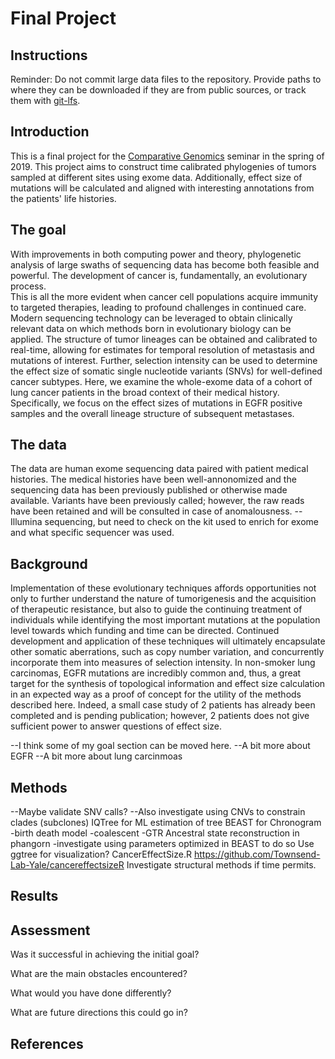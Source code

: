 # Final Project

## Instructions
Reminder: 
Do not commit large data files to the repository. Provide paths to where they can be downloaded if they
are from public sources, or track them with [git-lfs](https://git-lfs.github.com).

## Introduction

This is a final project for the [Comparative Genomics](https://github.com/Yale-EEB723/syllabus) seminar in the spring of 2019. This project aims to construct time calibrated phylogenies of tumors sampled at different sites using exome data. Additionally, effect size of mutations will be calculated and aligned with interesting annotations from the patients' life histories. 

## The goal

With improvements in both computing power and theory, phylogenetic analysis of large swaths of sequencing data has become both feasible and powerful.
The development of cancer is, fundamentally, an evolutionary process.  
This is all the more evident when cancer cell populations acquire immunity to targeted therapies, leading to profound challenges in continued care. 
Modern sequencing technology can be leveraged to obtain clinically relevant data on which methods born in evolutionary biology can be applied. 
The structure of tumor lineages can be obtained and calibrated to real-time, allowing for estimates for temporal resolution of metastasis and mutations of interest.
Further, selection intensity can be used to determine the effect size of somatic single nucleotide variants (SNVs) for well-defined cancer subtypes. 
Here, we examine the whole-exome data of a cohort of lung cancer patients in the broad context of their medical history. Specifically, we focus on the effect sizes of mutations in EGFR positive samples and the overall lineage structure of subsequent metastases. 

## The data

The data are human exome sequencing data paired with patient medical histories. The medical histories have been well-annonomized and the sequencing data has been previously published or otherwise made available. 
Variants have been previously called; however, the raw reads have been retained and will be consulted in case of anomalousness. 
--Illumina sequencing, but need to check on the kit used to enrich for exome and what specific sequencer was used. 
## Background

Implementation of these evolutionary techniques affords opportunities not only to further understand the nature of tumorigenesis and the acquisition of therapeutic resistance, but also to guide the continuing treatment of individuals while identifying the most important mutations at the population level towards which funding and time can be directed. 
Continued development and application of these techniques will ultimately encapsulate other somatic aberrations, such as copy number variation, and concurrently incorporate them into measures of selection intensity.
In non-smoker lung carcinomas, EGFR mutations are incredibly common and, thus, a great target for the synthesis of topological information and effect size calculation in an expected way as a proof of concept for the utility of the methods described here. 
Indeed, a small case study of 2 patients has already been completed and is pending publication; however, 2 patients does not give sufficient power to answer questions of effect size. 

--I think some of my goal section can be moved here.
--A bit more about EGFR
--A bit more about lung carcinmoas


## Methods
--Maybe validate SNV calls?
--Also investigate using CNVs to constrain clades (subclones)
IQTree for ML estimation of tree
BEAST for Chronogram 
  -birth death model
  -coalescent
  -GTR 
Ancestral state reconstruction in phangorn 
 -investigate using parameters optimized in BEAST to do so
Use ggtree for visualization? 
CancerEffectSize.R https://github.com/Townsend-Lab-Yale/cancereffectsizeR
Investigate structural methods if time permits.


## Results


## Assessment

Was it successful in achieving the initial goal?

What are the main obstacles encountered?

What would you have done differently?

What are future directions this could go in?

## References

